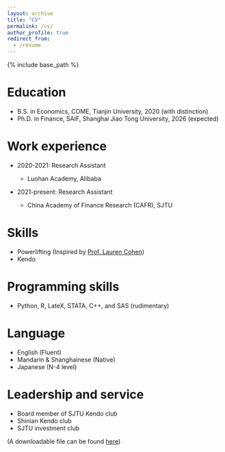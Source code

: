 ```yaml
---
layout: archive
title: "CV"
permalink: /cv/
author_profile: true
redirect_from:
  - /resume
---
```


{% include base_path %}


Education
======
* B.S. in Economics, COME, Tianjin University, 2020 (with distinction)
* Ph.D. in Finance, SAIF, Shanghai Jiao Tong University, 2026 (expected)

Work experience
======
* 2020-2021: Research Assistant
  * Luohan Academy, Alibaba

* 2021-present: Research Assistant
  * China Academy of Finance Research (CAFR), SJTU

  
Skills
======
* Powerlifting (Inspired by [Prof. Lauren Cohen](https://www.laurenhcohen.com/hobbies))
* Kendo
<!--* Kendo
#* Skill 3-->

<!--
Publications
======
  <ul>{% for post in site.publications %}
    {% include archive-single-cv.html %}
  {% endfor %}</ul>
  -->
  
<!--Talks
======
  <ul>{% for post in site.talks %}
    {% include archive-single-talk-cv.html %}
  {% endfor %}</ul>-->
  
<!--Teaching
======
  <ul>{% for post in site.teaching %}
    {% include archive-single-cv.html %}
  {% endfor %}</ul>-->

Programming skills
======
* Python, R, LateX, STATA, C++, and SAS (rudimentary)

Language
======
* English (Fluent)
* Mandarin & Shanghainese (Native)
* Japanese (N-4 level)

Leadership and service
======
* Board member of SJTU Kendo club
* Shinian Kendo club
* SJTU investment club


(A downloadable file can be found [here](https://github.com/thegreenflamingo/academicpages.github.io/blob/master/files/CV%20-%20Xingjian%20Zheng-%204th%20year%20phd%20candidate.pdf))
